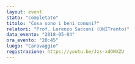 ```yaml
---
layout: event
stato: "completato"
titolo: "Cosa sono i beni comuni?"
relatori: "Prof. Lorenzo Sacconi (UNITrento)"
data_evento: "2018-05-04"
ora_evento: "20:45"
luogo: "Caravaggio"
registrazione: https://youtu.be/Jzs-xdOWXZU
---
```

